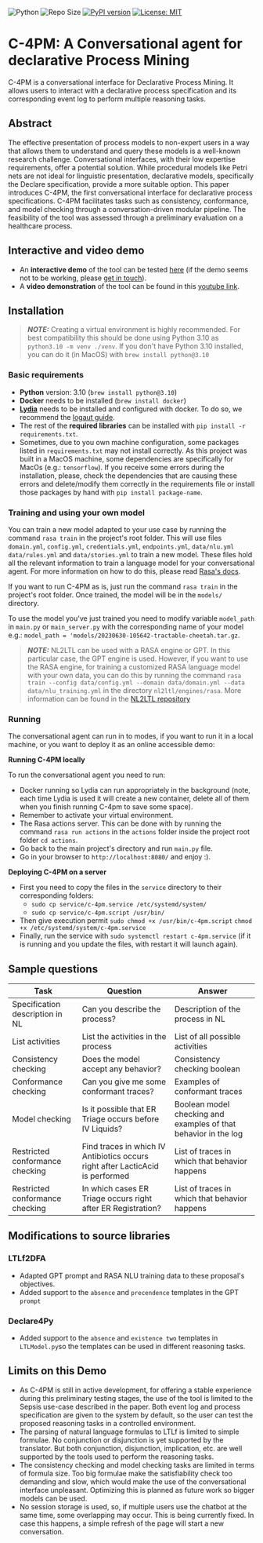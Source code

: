 ![Python](https://img.shields.io/badge/python-3.10-blue.svg)
![Repo Size](https://img.shields.io/github/repo-size/Sulstice/global-chem)
[![PyPI version](https://badge.fury.io/py/global-chem.svg)](https://badge.fury.io/py/global-chem)
[![License: MIT](https://img.shields.io/badge/License-MIT-purple.svg)](https://opensource.org/licenses/MIT)
# C-4PM: A Conversational agent for declarative Process Mining

C-4PM is a conversational interface for Declarative Process Mining. 
It allows users to interact with a declarative process specification and its corresponding event log
to perform multiple reasoning tasks.

## Abstract

The effective presentation of process models to non-expert users in a way that allows them to understand
and query these models is a well-known research challenge. Conversational interfaces, with their low
expertise requirements, offer a potential solution. While procedural models like Petri nets are not ideal
for linguistic presentation, declarative models, specifically the Declare specification, provide a more
suitable option. This paper introduces C-4PM, the first conversational interface for declarative process
specifications. C-4PM facilitates tasks such as consistency, conformance, and model checking through a
conversation-driven modular pipeline. The feasibility of the tool was assessed through a preliminary
evaluation on a healthcare process.

## Interactive and video demo
- An **interactive demo** of the tool can be tested [here](https://tec.citius.usc.es/c-4pm/) (if the demo seems not to be working, please [get in touch](mailto:yago.fontenla.seco@usc.es)).
- A **video demonstration** of the tool can be found in this [youtube link](https://youtu.be/A5gF3q1bQWQ).

## Installation

> **_NOTE:_**  Creating a virtual environment is highly recommended. For best compatibility this 
> should be done using Python 3.10 as `python3.10 -m venv ./venv`. If you don't have Python 3.10 installed,
> you can do it (in MacOS) with `brew install python@3.10`

### Basic requirements

- **Python** version: 3.10 (`brew install python@3.10`)
- **Docker** needs to be installed (`brew install docker`)
- [**Lydia**](https://github.com/whitemech/lydia) needs to be installed and configured with docker. 
To do so, we recommend the [logaut guide](https://pypi.org/project/logaut/).
- The rest of the **required libraries** can be installed with `pip install -r requirements.txt`.
- Sometimes, due to you own machine configuration, some packages listed in  `requirements.txt` may not install correctly.
As this project was built in a MacOS machine, some dependencies are specifically for MacOs (e.g.: `tensorflow`). 
If you receive some errors during the installation, please, check the dependencies that are causing these errors and
delete/modify them correctly in the requirements file or install those packages by hand with `pip install package-name`.

### Training and using your own model

You can train a new model adapted to your use case by running the command `rasa train` in the project's root folder.
This will use files `domain.yml`, `config.yml`, `credentials.yml`, `endpoints.yml`, `data/nlu.yml` `data/rules.yml` 
and `data/stories.yml` to train a new model.
These files hold all the relevant information to train a language model for your conversational agent. 
For more information on how to do this, please read [Rasa's docs](https://rasa.com/docs/rasa/tuning-your-model/).

If you want to run C-4PM as is, just run the command `rasa train` in the project's root folder. 
Once trained, the model will be in the `models/` directory.

To use the model you've just trained you need to modify variable `model_path` in `main.py` or 
`main_server.py` with the corresponding name of your model e.g.:
`model_path = 'models/20230630-105642-tractable-cheetah.tar.gz`.

> **_NOTE:_**   NL2LTL can be used with a RASA engine or GPT. In this particular case, the GPT engine is used.
> However, if you want to use the RASA engine, for training a customized RASA language model with your own data, 
> you can do this by running the command 
> `rasa train --config data/config.yml --domain data/domain.yml --data data/nlu_training.yml` 
>in the directory `nl2ltl/engines/rasa`. More information can be found in the [NL2LTL repository](https://github.com/IBM/nl2ltl)

### Running
The conversational agent can run in to modes, if you want to run it in a local machine, or you want to deploy it 
as an online accessible demo:

**Running C-4PM locally**

To run the conversational agent you need to run:
- Docker running so Lydia can run appropriately in the background (note, each time Lydia is used it will create a new container, delete all of them when you finish
running C-4pm to save some space).
- Remember to activate your virtual environment.
- The Rasa actions server. This can be done with by running the command `rasa run actions` in the `actions` folder inside the project root folder `cd actions`.
- Go back to the main project's directory and run `main.py` file.
- Go in your browser to `http://localhost:8080/` and enjoy :).

**Deploying C-4PM on a server**
- First you need to copy the files in the `service` directory to their corresponding folders:
  - `sudo cp service/c-4pm.service /etc/systemd/system/`
  - `sudo cp service/c-4pm.script /usr/bin/`
- Then give execution permit `sudo chmod +x /usr/bin/c-4pm.script` `chmod +x /etc/systemd/system/c-4pm.service`
- Finally, run the service with `sudo systemctl restart c-4pm.service` (if it is running and you update the files, with restart it will launch again).

## Sample questions

| Task                            | Question                                                                       | Answer                                                          |
|---------------------------------|--------------------------------------------------------------------------------|-----------------------------------------------------------------|
| Specification description in NL | Can you describe the process?                                                  | Description of the process in NL                                |
| List activities                 | List the activities in the process                                             | List of all possible activities                                 |
| Consistency checking            | Does the model accept any behavior?                                            | Consistency checking boolean                                    |
| Conformance checking            | Can you give me some conformant traces?                                        | Examples of conformant traces                                   |   
| Model checking                  | Is it possible that ER Triage occurs before IV Liquids?                        | Boolean model checking and examples of that behavior in the log |
| Restricted conformance checking | Find traces in which IV Antibiotics occurs right after LacticAcid is performed | List of traces in which that behavior happens                   |   
| Restricted conformance checking | In which cases ER Triage occurs right after ER Registration?                   | List of traces in which that behavior happens                   |   


## Modifications to source libraries

### LTLf2DFA
- Adapted GPT prompt and RASA NLU training data to these proposal's objectives.
- Added support to the `absence` and `precendence` templates in the GPT `prompt`

### Declare4Py
- Added support to the `absence` and `existence two` templates in `LTLModel.py`so the templates can be used in different reasoning tasks.

## Limits on this Demo
- As C-4PM is still in active development, for offering a stable experience during this preliminary testing stages, 
the use of the tool is limited to the Sepsis use-case described in the paper. 
Both event log and process specification are given to the system by default, 
so the user can test the proposed reasoning tasks in a controlled environment.
- The parsing of natural language formulas to LTLf is limited to simple formulae. No conjunction or disjunction is yet 
supported by the translator. But both conjunction, disjunction, implication, etc. are well supported by the tools
used to perform the reasoning tasks.
- The consistency checking and model checking tasks are limited in terms of formula size. Too big formulae make the
satisfiability check too demanding and slow, which would make the use of the conversational interface unpleasant. 
Optimizing this is planned as future work so bigger models can be used.
- No session storage is used, so, if multiple users use the chatbot at the same time, some overlapping may occur. This
is being currently fixed. In case this happens, a simple refresh of the page will start a new conversation.



